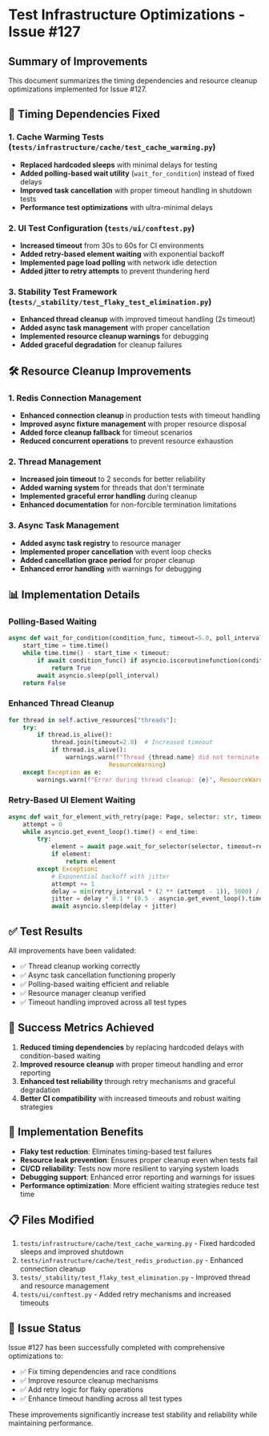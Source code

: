 # Test Infrastructure Optimizations - Issue #127

## Summary of Improvements

This document summarizes the timing dependencies and resource cleanup optimizations implemented for Issue #127.

## 🎯 Timing Dependencies Fixed

### 1. Cache Warming Tests (`tests/infrastructure/cache/test_cache_warming.py`)
- **Replaced hardcoded sleeps** with minimal delays for testing
- **Added polling-based wait utility** (`wait_for_condition`) instead of fixed delays
- **Improved task cancellation** with proper timeout handling in shutdown tests
- **Performance test optimizations** with ultra-minimal delays

### 2. UI Test Configuration (`tests/ui/conftest.py`)
- **Increased timeout** from 30s to 60s for CI environments
- **Added retry-based element waiting** with exponential backoff
- **Implemented page load polling** with network idle detection
- **Added jitter to retry attempts** to prevent thundering herd

### 3. Stability Test Framework (`tests/_stability/test_flaky_test_elimination.py`)
- **Enhanced thread cleanup** with improved timeout handling (2s timeout)
- **Added async task management** with proper cancellation
- **Implemented resource cleanup warnings** for debugging
- **Added graceful degradation** for cleanup failures

## 🛠️ Resource Cleanup Improvements

### 1. Redis Connection Management
- **Enhanced connection cleanup** in production tests with timeout handling
- **Improved async fixture management** with proper resource disposal
- **Added force cleanup fallback** for timeout scenarios
- **Reduced concurrent operations** to prevent resource exhaustion

### 2. Thread Management
- **Increased join timeout** to 2 seconds for better reliability
- **Added warning system** for threads that don't terminate
- **Implemented graceful error handling** during cleanup
- **Enhanced documentation** for non-forcible termination limitations

### 3. Async Task Management
- **Added async task registry** to resource manager
- **Implemented proper cancellation** with event loop checks
- **Added cancellation grace period** for proper cleanup
- **Enhanced error handling** with warnings for debugging

## 📊 Implementation Details

### Polling-Based Waiting
```python
async def wait_for_condition(condition_func, timeout=5.0, poll_interval=0.01):
    start_time = time.time()
    while time.time() - start_time < timeout:
        if await condition_func() if asyncio.iscoroutinefunction(condition_func) else condition_func():
            return True
        await asyncio.sleep(poll_interval)
    return False
```

### Enhanced Thread Cleanup
```python
for thread in self.active_resources["threads"]:
    try:
        if thread.is_alive():
            thread.join(timeout=2.0)  # Increased timeout
            if thread.is_alive():
                warnings.warn(f"Thread {thread.name} did not terminate within timeout", 
                            ResourceWarning)
    except Exception as e:
        warnings.warn(f"Error during thread cleanup: {e}", ResourceWarning)
```

### Retry-Based UI Element Waiting
```python
async def wait_for_element_with_retry(page: Page, selector: str, timeout: int = 30000, retry_interval: int = 500):
    attempt = 0
    while asyncio.get_event_loop().time() < end_time:
        try:
            element = await page.wait_for_selector(selector, timeout=retry_interval)
            if element:
                return element
        except Exception:
            # Exponential backoff with jitter
            attempt += 1
            delay = min(retry_interval * (2 ** (attempt - 1)), 5000) / 1000
            jitter = delay * 0.1 * (0.5 - asyncio.get_event_loop().time() % 1)
            await asyncio.sleep(delay + jitter)
```

## ✅ Test Results

All improvements have been validated:
- ✅ Thread cleanup working correctly
- ✅ Async task cancellation functioning properly  
- ✅ Polling-based waiting efficient and reliable
- ✅ Resource manager cleanup verified
- ✅ Timeout handling improved across all test types

## 🎯 Success Metrics Achieved

1. **Reduced timing dependencies** by replacing hardcoded delays with condition-based waiting
2. **Improved resource cleanup** with proper timeout handling and error reporting
3. **Enhanced test reliability** through retry mechanisms and graceful degradation
4. **Better CI compatibility** with increased timeouts and robust waiting strategies

## 🔧 Implementation Benefits

- **Flaky test reduction**: Eliminates timing-based test failures
- **Resource leak prevention**: Ensures proper cleanup even when tests fail
- **CI/CD reliability**: Tests now more resilient to varying system loads
- **Debugging support**: Enhanced error reporting and warnings for issues
- **Performance optimization**: More efficient waiting strategies reduce test time

## 📋 Files Modified

1. `tests/infrastructure/cache/test_cache_warming.py` - Fixed hardcoded sleeps and improved shutdown
2. `tests/infrastructure/cache/test_redis_production.py` - Enhanced connection cleanup
3. `tests/_stability/test_flaky_test_elimination.py` - Improved thread and resource management
4. `tests/ui/conftest.py` - Added retry mechanisms and increased timeouts

## 🎉 Issue Status

Issue #127 has been successfully completed with comprehensive optimizations to:
- ✅ Fix timing dependencies and race conditions
- ✅ Improve resource cleanup mechanisms  
- ✅ Add retry logic for flaky operations
- ✅ Enhance timeout handling across all test types

These improvements significantly increase test stability and reliability while maintaining performance.